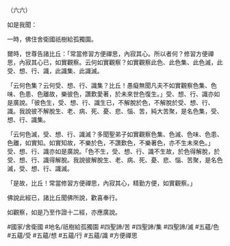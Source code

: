（六六）

如是我聞：

一時，佛住舍衛國祇樹給孤獨園。

爾時，世尊告諸比丘：「常當修習方便禪思，內寂其心。所以者何？修習方便禪思，內寂其心已，如實觀察。云何如實觀察？如實觀察此色、此色集、此色滅，此受、想、行、識，此識集、此識滅。

「云何色集？云何受、想、行、識集？比丘！愚癡無聞凡夫不如實觀察色集、色味、色患、色離故，樂彼色，讚歎愛著，於未來世色復生。」受、想、行、識亦如是廣說。「彼色生，受、想、行、識生已，不解脫於色，不解脫於受、想、行、識。我說彼不解脫生、老、病、死、憂、悲、惱、苦，純大苦聚，是名色集，受、想、行、識集。

「云何色滅，受、想、行、識滅？多聞聖弟子如實觀察色集、色滅、色味、色患、色離，如實知。如實知故，不樂於色，不讚歎色，不樂著色，亦不生未來色。」受、想、行、識亦如是廣說。「色不生，受、想、行、識不生故，於色得解脫，於受、想、行、識得解脫。我說彼解脫生、老、病、死、憂、悲、惱、苦聚，是名色滅，受、想、行、識滅。

「是故，比丘！常當修習方便禪思，內寂其心，精勤方便，如實觀察。」

佛說此經已，諸比丘聞佛所說，歡喜奉行。

如觀察，如是乃至作證十二經，亦應廣說。

#國家/舍衛國
#地名/祇樹給孤獨園
#四聖諦/苦
#四聖諦/集
#四聖諦/滅
#五蘊/色
#五蘊/受
#五蘊/想
#五蘊/行
#五蘊/識
#方便禪思
